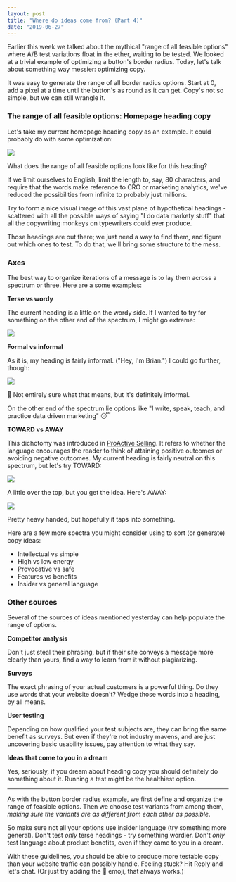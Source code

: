 ```yaml
---
layout: post
title: "Where do ideas come from? (Part 4)"
date: "2019-06-27"
---
```


Earlier this week we talked about the mythical "range of all feasible options" where A/B test variations float in the ether, waiting to be tested. We looked at a trivial example of optimizing a button's border radius. Today, let's talk about something way messier: optimizing copy.

It was easy to generate the range of all border radius options. Start at 0, add a pixel at a time until the button's as round as it can get. Copy's not so simple, but we can still wrangle it.

### The range of all feasible options: Homepage heading copy

Let's take my current homepage heading copy as an example. It could probably do with some optimization:

![](/images/image-10.png)

What does the range of all feasible options look like for this heading?

If we limit ourselves to English, limit the length to, say, 80 characters, and require that the words make reference to CRO or marketing analytics, we've reduced the possibilities from infinite to probably just millions.

Try to form a nice visual image of this vast plane of hypothetical headings - scattered with all the possible ways of saying "I do data markety stuff" that all the copywriting monkeys on typewriters could ever produce.

Those headings are out there; we just need a way to find them, and figure out which ones to test. To do that, we'll bring some structure to the mess.

### Axes

The best way to organize iterations of a message is to lay them across a spectrum or three. Here are a some examples:

**Terse vs wordy**

The current heading is a little on the wordy side. If I wanted to try for something on the other end of the spectrum, I might go extreme:

![](/images/image-11.png)

**Formal vs informal**

As it is, my heading is fairly informal. ("Hey, I'm Brian.") I could go further, though:

![](/images/image-12.png)

  

🤔 Not entirely sure what that means, but it's definitely informal.

On the other end of the spectrum lie options like "I write, speak, teach, and practice data driven marketing" 😴

**TOWARD vs AWAY**

This dichotomy was introduced in [ProActive Selling](https://www.amazon.com/ProActive-Selling-Control-Process-Win-Sale-ebook/dp/B008MCSHJ4/ref=tmm_kin_swatch_0?_encoding=UTF8&qid=&sr=). It refers to whether the language encourages the reader to think of attaining positive outcomes or avoiding negative outcomes. My current heading is fairly neutral on this spectrum, but let's try TOWARD:

![](/images/image-13.png)

A little over the top, but you get the idea. Here's AWAY:

![](/images/image-14.png)

Pretty heavy handed, but hopefully it taps into something.

Here are a few more spectra you might consider using to sort (or generate) copy ideas:

- Intellectual vs simple
- High vs low energy
- Provocative vs safe
- Features vs benefits
- Insider vs general language

### Other sources

Several of the sources of ideas mentioned yesterday can help populate the range of options.

**Competitor analysis**

Don't just steal their phrasing, but if their site conveys a message more clearly than yours, find a way to learn from it without plagiarizing.

**Surveys**

The exact phrasing of your actual customers is a powerful thing. Do they use words that your website doesn't? Wedge those words into a heading, by all means.

**User testing**

Depending on how qualified your test subjects are, they can bring the same benefit as surveys. But even if they're not industry mavens, and are just uncovering basic usability issues, pay attention to what they say.

**Ideas that come to you in a dream**

Yes, seriously, if you dream about heading copy you should definitely do something about it. Running a test might be the healthiest option.

* * *

As with the button border radius example, we first define and organize the range of feasible options. Then we choose test variants from among them, _making sure the variants are as different from each other as possible_.

So make sure not all your options use insider language (try something more general). Don't test _only_ terse headings - try something wordier. Don't _only_ test language about product benefits, even if they came to you in a dream.

With these guidelines, you should be able to produce more testable copy than your website traffic can possibly handle. Feeling stuck? Hit Reply and let's chat. (Or just try adding the 🚀 emoji, that always works.)
